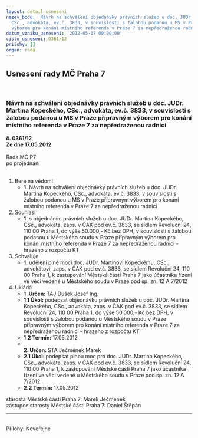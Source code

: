 ```yaml
---
layout: detail_usneseni
nazev_bodu: 'Návrh na schválení objednávky právních služeb u doc. JUDr. Martina Kopeckého,
  CSc., advokáta, ev.č. 3833, v souvislosti s žalobou podanou u MS v Praze přípravným
  výborem pro konání místního referenda v Praze 7 za nepředraženou radnici '
datum_vzniku_usneseni: '2012-05-17 00:00:00'
cislo_usneseni: 0361/12
prilohy: []
organ: rada
---
```

<div id="ucUsn_pList" class="usn">
	<span><h2>Usnesení rady MČ Praha 7 </h2>
<br></span><div class="standBody">
<span><h3>Návrh na schválení objednávky právních služeb u doc. JUDr. Martina Kopeckého, CSc., advokáta, ev.č. 3833, v souvislosti s žalobou podanou u MS v Praze přípravným výborem pro konání místního referenda v Praze 7 za nepředraženou radnici </h3></span><div class="center">
		<strong>č. 0361/12</strong><br>
	</div>
<div class="center">
		<strong>Ze dne 17.05.2012</strong><br><br>
	</div>Rada MČ P7<br> po projednání<br><br><ol>
<li>Bere na vědomí<ul><li>
<strong>1.</strong> Návrh na schválení objednávky právních služeb u doc. JUDr. Martina Kopeckého, CSc., advokáta, ev.č. 3833, v souvislosti s žalobou podanou u MS v Praze přípravným výborem pro konání místního referenda v Praze 7 za nepředraženou radnici </li></ul>
</li>
<li>Souhlasí<ul><li>
<strong>1.</strong> s objednáním právních služeb u doc. JUDr. Martina Kopeckého, CSc., advokáta, zaps. v ČAK pod ev.č. 3833, se sídlem Revoluční 24, 110 00 Praha 1, do výše 50.000,- Kč bez DPH, v souvislosti s žalobou podanou u Městského soudu v Praze přípravným výborem pro konání místního referenda v Praze 7 za nepředraženou radnici  - hrazeno z rozpočtu KT</li></ul>
</li>
<li>Schvaluje<ul><li>
<strong>1.</strong> udělení plné moci doc. JUDr. Martinovi Kopeckému, CSc., advokátovi, zaps. v ČAK pod ev.č. 3833, se sídlem Revoluční 24, 110 00 Praha 1, k zastupování Městské části Praha 7 jako účastníka řízení ve věci vedené u Městského soudu v Praze pod sp. zn. 12 A 7/2012</li></ul>
</li>
<li>Ukládá<ul>
<li>
<strong>1. Určen: </strong>TAJ Dušek Josef Ing.</li>
<li>
<strong>1.1 Úkol: </strong>podepsat objednávku právních služeb u doc. JUDr. Martina Kopeckého, CSc., advokáta, zaps. v ČAK pod ev.č. 3833, se sídlem Revoluční 24, 110 00 Praha 1, do výše 50.000,- Kč bez DPH, v souvislosti s žalobou podanou u Městského soudu v Praze přípravným výborem pro konání místního referenda v Praze 7 za nepředraženou radnici - hrazeno z rozpočtu KT</li>
<li>
<strong>1.2 Termín: </strong>17.05.2012</li>
<li>
<strong><br>2. Určen: </strong>STA Ječmének Marek</li>
<li>
<strong>2.1 Úkol: </strong>podepsat plnou moc pro doc. JUDr. Martina Kopeckého, CSc., advokáta, zaps. v ČAK pod ev.č. 3833, se sídlem Revoluční 24, 110 00 Praha 1, k zastupování Městské části Praha 7 jako účastníka řízení ve věci vedené u Městského soudu v Praze pod sp. zn. 12 A 7/2012 </li>
<li>
<strong>2.2 Termín: </strong>17.05.2012</li>
</ul>
</li>
</ol>starosta Městské části Praha 7: Marek Ječmének<br>zástupce starosty Městské části Praha 7: Daniel Štěpán <hr>
<br>Přílohy: Neveřejné</div>
</div>